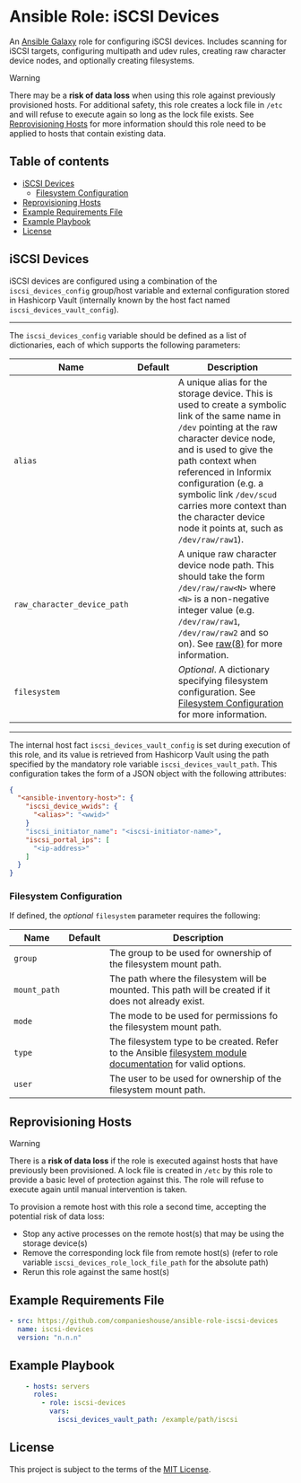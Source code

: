 # Ansible Role: iSCSI Devices

An [Ansible Galaxy](https://galaxy.ansible.com/) role for configuring iSCSI devices. Includes scanning for iSCSI targets, configuring multipath and udev rules, creating raw character device nodes, and optionally creating filesystems.

> [!WARNING]
> There may be a **risk of data loss** when using this role against previously provisioned hosts. For additional safety, this role creates a lock file in `/etc` and will refuse to execute again so long as the lock file exists. See [Reprovisioning Hosts](#reprovisioning-hosts) for more information should this role need to be applied to hosts that contain existing data.

## Table of contents

* [iSCSI Devices][1]
  * [Filesystem Configuration][2]
* [Reprovisioning Hosts][3]
* [Example Requirements File][4]
* [Example Playbook][5]
* [License][6]

[1]: #iscsi-devices
[2]: #filesystem-configuration
[3]: #reprovisioning-hosts
[4]: #example-requirements-file
[5]: #example-playbook
[6]: #license

## iSCSI Devices

iSCSI devices are configured using a combination of the `iscsi_devices_config` group/host variable and external configuration stored in Hashicorp Vault (internally known by the host fact named `iscsi_devices_vault_config`).

---

The `iscsi_devices_config` variable should be defined as a list of dictionaries, each of which supports the following parameters:

| Name                        | Default | Description                                                                           |
|-----------------------------|---------|---------------------------------------------------------------------------------------|
| `alias`                     |         | A unique alias for the storage device. This is used to create a symbolic link of the same name in `/dev` pointing at the raw character device node, and is used to give the path context when referenced in Informix configuration (e.g. a symbolic link `/dev/scud` carries more context than the character device node it points at, such as `/dev/raw/raw1`). |
| `raw_character_device_path` |         | A unique raw character device node path. This should take the form `/dev/raw/raw<N>` where `<N>` is a non-negative integer value (e.g. `/dev/raw/raw1`, `/dev/raw/raw2` and so on). See [raw(8)](https://www.man7.org/linux/man-pages/man8/raw.8.html) for more information. |
| `filesystem`                |         | _Optional_. A dictionary specifying filesystem configuration. See [Filesystem Configuration][2] for more information. |

---

The internal host fact `iscsi_devices_vault_config` is set during execution of this role, and its value is retrieved from Hashicorp Vault using the path specified by the mandatory role variable `iscsi_devices_vault_path`. This configuration takes the form of a JSON object with the following attributes:

```json
{
  "<ansible-inventory-host>": {
    "iscsi_device_wwids": {
      "<alias>": "<wwid>"
    }
    "iscsi_initiator_name": "<iscsi-initiator-name>",
    "iscsi_portal_ips": [
      "<ip-address>"
    ]
  }
}
```

### Filesystem Configuration

If defined, the _optional_ `filesystem` parameter requires the following:

| Name         | Default | Description                                                                           |
|--------------|---------|---------------------------------------------------------------------------------------|
| `group`      |         | The group to be used for ownership of the filesystem mount path.                      |
| `mount_path` |         | The path where the filesystem will be mounted. This path will be created if it does not already exist. |
| `mode`       |         | The mode to be used for permissions fo the filesystem mount path.                     |
| `type`       |         | The filesystem type to be created. Refer to the Ansible [filesystem module documentation](https://docs.ansible.com/ansible/latest/collections/community/general/filesystem_module.html) for valid options.                                         |
| `user`       |         | The user to be used for ownership of the filesystem mount path.                       |

## Reprovisioning Hosts

> [!WARNING]
> There is a **risk of data loss** if the role is executed against hosts that have previously been provisioned. A lock file is created in `/etc` by this role to provide a basic level of protection against this. The role will refuse to execute again until manual intervention is taken.

To provision a remote host with this role a second time, accepting the potential risk of data loss:

* Stop any active processes on the remote host(s) that may be using the storage device(s)
* Remove the corresponding lock file from remote host(s) (refer to role variable `iscsi_devices_role_lock_file_path` for the absolute path)
* Rerun this role against the same host(s)

## Example Requirements File

```yml
- src: https://github.com/companieshouse/ansible-role-iscsi-devices
  name: iscsi-devices
  version: "n.n.n"
```

## Example Playbook

```yml
    - hosts: servers
      roles:
        - role: iscsi-devices
          vars:
            iscsi_devices_vault_path: /example/path/iscsi
```

## License

This project is subject to the terms of the [MIT License](/LICENSE).
